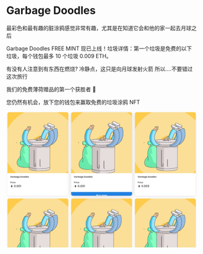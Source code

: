 # Garbage Doodles

最彩色和最有趣的脏涂鸦感觉非常有趣，尤其是在知道它会和他的家一起去月球之后

Garbage Doodles FREE MINT 现已上线！垃圾详情：第一个垃圾是免费的以下垃圾，每个钱包最多 10 个垃圾 0.009 ETH。

有没有人注意到有东西在燃烧?
冷静点，这只是向月球发射火箭
所以....不要错过这次旅行

我们的免费薄荷赠品的第一个获胜者  🎉 

您仍然有机会，放下您的钱包来赢取免费的垃圾涂鸦 NFT

![nft](1661843616551.png)
